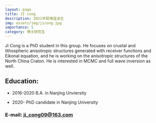 ```yaml
---
layout: page
title: JI cong
description: 2021年硕博连读生
img: assets/img/jicong.jpg
importance: 5
category: 博士研究生
---
```


Ji Cong is a PhD student in this group. He focuses on crustal and lithospheric anisotropic structures generated with receiver functions and Eikonal equation, and he is working on the anisotropic structures of the North China Craton. He is interested in MCMC and full wave inversion as well.

 

## Education:

- 2016-2020   B.A. in Nanjing Unviersity

- 2020-       PhD candidate in Nanjing University

 

### E-mail: ji_cong09@163.com
